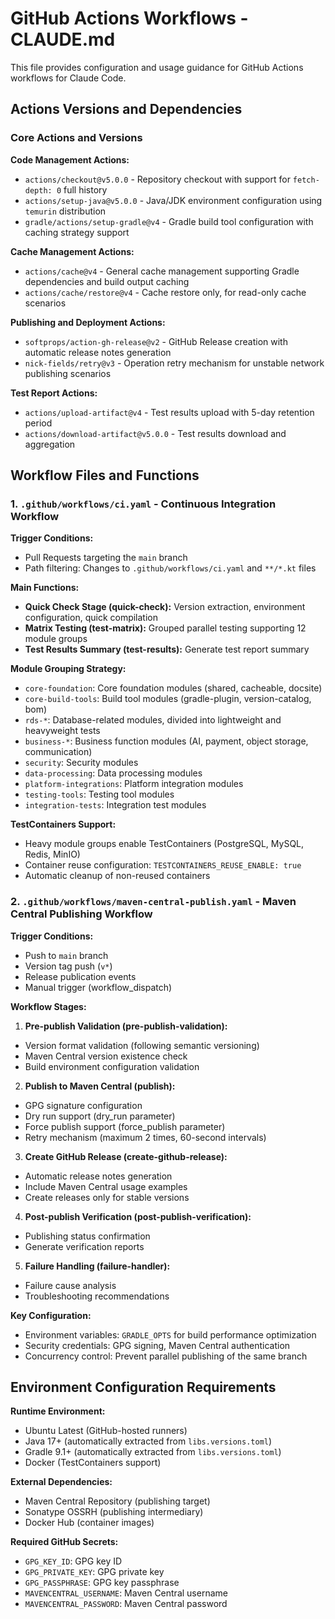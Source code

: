 # GitHub Actions Workflows - CLAUDE.md

This file provides configuration and usage guidance for GitHub Actions workflows for Claude Code.

## Actions Versions and Dependencies

### Core Actions and Versions

**Code Management Actions:**
- `actions/checkout@v5.0.0` - Repository checkout with support for `fetch-depth: 0` full history
- `actions/setup-java@v5.0.0` - Java/JDK environment configuration using `temurin` distribution
- `gradle/actions/setup-gradle@v4` - Gradle build tool configuration with caching strategy support

**Cache Management Actions:**
- `actions/cache@v4` - General cache management supporting Gradle dependencies and build output caching
- `actions/cache/restore@v4` - Cache restore only, for read-only cache scenarios

**Publishing and Deployment Actions:**
- `softprops/action-gh-release@v2` - GitHub Release creation with automatic release notes generation
- `nick-fields/retry@v3` - Operation retry mechanism for unstable network publishing scenarios

**Test Report Actions:**
- `actions/upload-artifact@v4` - Test results upload with 5-day retention period
- `actions/download-artifact@v5.0.0` - Test results download and aggregation

## Workflow Files and Functions

### 1. `.github/workflows/ci.yaml` - Continuous Integration Workflow

**Trigger Conditions:**
- Pull Requests targeting the `main` branch
- Path filtering: Changes to `.github/workflows/ci.yaml` and `**/*.kt` files

**Main Functions:**
- **Quick Check Stage (quick-check):** Version extraction, environment configuration, quick compilation
- **Matrix Testing (test-matrix):** Grouped parallel testing supporting 12 module groups
- **Test Results Summary (test-results):** Generate test report summary

**Module Grouping Strategy:**
- `core-foundation`: Core foundation modules (shared, cacheable, docsite)
- `core-build-tools`: Build tool modules (gradle-plugin, version-catalog, bom)
- `rds-*`: Database-related modules, divided into lightweight and heavyweight tests
- `business-*`: Business function modules (AI, payment, object storage, communication)
- `security`: Security modules
- `data-processing`: Data processing modules
- `platform-integrations`: Platform integration modules
- `testing-tools`: Testing tool modules
- `integration-tests`: Integration test modules

**TestContainers Support:**
- Heavy module groups enable TestContainers (PostgreSQL, MySQL, Redis, MinIO)
- Container reuse configuration: `TESTCONTAINERS_REUSE_ENABLE: true`
- Automatic cleanup of non-reused containers

### 2. `.github/workflows/maven-central-publish.yaml` - Maven Central Publishing Workflow

**Trigger Conditions:**
- Push to `main` branch
- Version tag push (`v*`)
- Release publication events
- Manual trigger (workflow_dispatch)

**Workflow Stages:**

1. **Pre-publish Validation (pre-publish-validation):**
  - Version format validation (following semantic versioning)
  - Maven Central version existence check
  - Build environment configuration validation

2. **Publish to Maven Central (publish):**
  - GPG signature configuration
  - Dry run support (dry_run parameter)
  - Force publish support (force_publish parameter)
  - Retry mechanism (maximum 2 times, 60-second intervals)

3. **Create GitHub Release (create-github-release):**
  - Automatic release notes generation
  - Include Maven Central usage examples
  - Create releases only for stable versions

4. **Post-publish Verification (post-publish-verification):**
  - Publishing status confirmation
  - Generate verification reports

5. **Failure Handling (failure-handler):**
  - Failure cause analysis
  - Troubleshooting recommendations

**Key Configuration:**
- Environment variables: `GRADLE_OPTS` for build performance optimization
- Security credentials: GPG signing, Maven Central authentication
- Concurrency control: Prevent parallel publishing of the same branch

## Environment Configuration Requirements

**Runtime Environment:**
- Ubuntu Latest (GitHub-hosted runners)
- Java 17+ (automatically extracted from `libs.versions.toml`)
- Gradle 9.1+ (automatically extracted from `libs.versions.toml`)
- Docker (TestContainers support)

**External Dependencies:**
- Maven Central Repository (publishing target)
- Sonatype OSSRH (publishing intermediary)
- Docker Hub (container images)

**Required GitHub Secrets:**
- `GPG_KEY_ID`: GPG key ID
- `GPG_PRIVATE_KEY`: GPG private key
- `GPG_PASSPHRASE`: GPG key passphrase
- `MAVENCENTRAL_USERNAME`: Maven Central username
- `MAVENCENTRAL_PASSWORD`: Maven Central password
